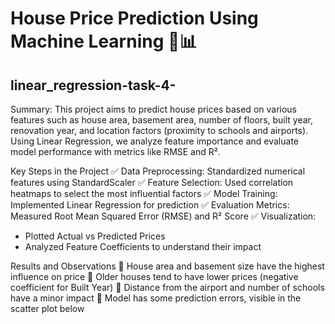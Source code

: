 # House Price Prediction Using Machine Learning 🏡📊 
## linear_regression-task-4-

Summary: 
This project aims to predict house prices based on various features such as house area, basement area, number of floors, built year, renovation year, and location factors (proximity to schools and airports). Using Linear Regression, we analyze feature importance and evaluate model performance with metrics like RMSE and R².

Key Steps in the Project
✅ Data Preprocessing: Standardized numerical features using StandardScaler
✅ Feature Selection: Used correlation heatmaps to select the most influential factors
✅ Model Training: Implemented Linear Regression for prediction
✅ Evaluation Metrics: Measured Root Mean Squared Error (RMSE) and R² Score
✅ Visualization:

* Plotted Actual vs Predicted Prices
* Analyzed Feature Coefficients to understand their impact

Results and Observations
🔹 House area and basement size have the highest influence on price
🔹 Older houses tend to have lower prices (negative coefficient for Built Year)
🔹 Distance from the airport and number of schools have a minor impact
🔹 Model has some prediction errors, visible in the scatter plot below




